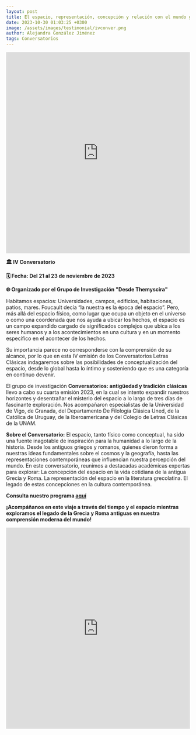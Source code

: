 ```yaml
---
layout: post
title: El espacio, representación, concepción y relación con el mundo grecolatino y su tradición
date: 2023-10-30 01:03:25 +0300
image: /assets/images/testimonial/ivconver.png
author: Alejandra González Jiménez
tags: Conversatorios
---
```


<iframe width="100%" height="550"
    src="https://www.youtube.com/embed/K7LxxbHshR8" frameborder="0" allowfullscreen="true">
</iframe>

**🏛️ IV Conversatorio**

**🗓️ Fecha: Del 21 al 23 de noviembre de 2023**

**🌐 Organizado por el Grupo de Investigación "Desde Themyscira"**

Habitamos espacios: Universidades, campos, edificios, habitaciones, patios, mares. Foucault decía “la nuestra es la época del espacio”. Pero, más allá del espacio físico, como lugar que ocupa un objeto en el universo o como una coordenada que nos ayuda a ubicar los hechos, el espacio es un campo expandido cargado de significados complejos que ubica a los seres humanos y a los acontecimientos en una cultura y en un momento específico en el acontecer de los hechos.

Su importancia parece no corresponderse con la comprensión de su alcance, por lo que en esta IV emisión de los Conversatorios Letras Clásicas indagaremos sobre las posibilidades de conceptualización del espacio, desde lo global hasta lo íntimo y sosteniendo que es una categoría en continuo devenir.

El grupo de investigación **Conversatorios: antigüedad y tradición clásicas** llevo a cabo su cuarta emisión 2023, en la cual se  intento expandir nuestros horizontes y desentrañar el misterio del espacio a lo largo de tres días de fascinante exploración. Nos acompañaron especialistas de la Universidad de Vigo, de Granada, del Departamento De Filología Clásica Uned, de la Católica de Uruguay, de la Iberoamericana y del Colegio de Letras Clásicas de la UNAM.

**Sobre el Conversatorio:**
El espacio, tanto físico como conceptual, ha sido una fuente inagotable de inspiración para la humanidad a lo largo de la historia. Desde los antiguos griegos y romanos, quienes dieron forma a nuestras ideas fundamentales sobre el cosmos y la geografía, hasta las representaciones contemporáneas que influencian nuestra percepción del mundo. En este conversatorio, reunimos a destacadas académicas expertas para explorar:
La concepción del espacio en la vida cotidiana de la antigua Grecia y Roma.
La representación del espacio en la literatura grecolatina.
El legado de estas concepciones en la cultura contemporánea.

**Consulta nuestro programa <a href="/desdethemyscira.github.io/assets/images/testimonial/IVConver23-programa.pdf" target="_blank">aquí</a>**

**¡Acompáñanos en este viaje a través del tiempo y el espacio mientras exploramos el legado de la Grecia y Roma antiguas en nuestra comprensión moderna del mundo!**

<iframe width="100%" height="550"
src="https://www.youtube.com/embed/videoseries?si=G2d5XdWlU243N57c&amp;list=PLi55MVqBpf5ITyg-jLnPQOZmn_NihhESU" title="YouTube video player" frameborder="0" allow="accelerometer; autoplay; clipboard-write; encrypted-media; gyroscope; picture-in-picture; web-share" referrerpolicy="strict-origin-when-cross-origin" allowfullscreen>
</iframe>
